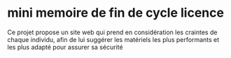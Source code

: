 # mini memoire de fin de cycle licence
 Ce projet propose un site web qui prend en considération les craintes de chaque individu, afin de lui suggérer les matériels les plus performants et les plus adapté pour assurer sa sécurité

